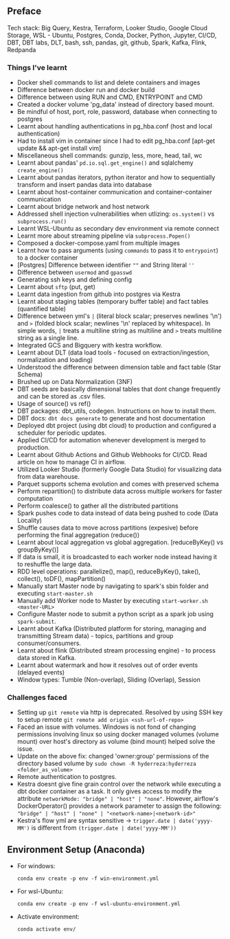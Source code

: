 ## Preface

Tech stack: Big Query, Kestra, Terraform, Looker Studio, Google Cloud Storage, WSL - Ubuntu, Postgres, Conda, Docker, Python, Jupyter, CI/CD, DBT, DBT labs, DLT, bash, ssh, pandas, git, github, Spark, Kafka, Flink, Redpanda


### **Things I've learnt**

- Docker shell commands to list and delete containers and images
- Difference between docker run and docker build
- Difference between using RUN and CMD, ENTRYPOINT and CMD
- Created a docker volume 'pg_data' instead of directory based mount. 
- Be mindful of host, port, role, password, database when connecting to postgres
- Learnt about handling authentications in pg_hba.conf (host and local authentication)
- Had to install vim in container since I had to edit pg_hba.conf [apt-get update && apt-get install vim]
- Miscellaneous shell commands: gunzip, less, more, head, tail, wc
- Learnt about pandas' `pd.io.sql.get_engine()` and sqlalchemy `create_engine()`
- Learnt about pandas iterators, python iterator and how to sequentially transform and insert pandas data into database
- Learnt about host-container communication and container-container communication
- Learnt about bridge network and host network
- Addressed shell injection vulnerabilities when utlizing: `os.system()` vs `subprocess.run()`
- Learnt WSL-Ubuntu as secondary dev environment via remote connect
- Learnt more about streaming pipeline via `subprocess.Popen()`
- Composed a docker-compose.yaml from multiple images
- Learnt how to pass arguments (using `commands` to pass it to `entrypoint`) to a docker container
- [Postgres] Difference between identifier `""` and String literal `''`
- Difference between `usermod` and `gpasswd`
- Generating ssh keys and defining config
- Learnt about `sftp` (put, get)
- Learnt data ingestion from github into postgres via Kestra
- Learnt about staging tables (temporary buffer table) and fact tables (quantified table)
- Difference between yml's `|` (literal block scalar; preserves newlines '\n') and `>` (folded block scalar; newlines '\n' replaced by whitespace). In simple words, `|` treats a multiline string as multiline and `>` treats multiline string as a single line.
- Integrated GCS and Bigquery with kestra workflow.
- Learnt about DLT (data load tools - focused on extraction/ingestion, normalization and loading)
- Understood the difference between dimension table and fact table (Star Schema)
- Brushed up on Data Normalization (3NF)
- DBT seeds are basically dimensional tables that dont change frequently and can be stored as .csv files.
- Usage of source() vs ref()
- DBT packages: dbt_utils, codegen. Instructions on how to install them.
- DBT docs: `dbt docs generate` to generate and host documentation
- Deployed dbt project (using dbt cloud) to production and configured a scheduler for periodic updates.
- Applied CI/CD for automation whenever development is merged to production.
- Learnt about Github Actions and Github Webhooks for CI/CD. Read article on how to manage CI in airflow.
- Utilized Looker Studio (formerly Google Data Studio) for visualizing data from data warehouse.
- Parquet supports schema evolution and comes with preserved schema
- Perform repartition() to distribute data across multiple workers for faster computation
- Perform coalesce() to gather all the distributed partitions 
- Spark pushes code to data instead of data being pushed to code (Data Locality)
- Shuffle causes data to move across partitions (expesive) before performing the final aggregation (reduce())
- Learnt about local aggregation vs global aggregation. [reduceByKey() vs groupByKey()]
- If data is small, it is broadcasted to each worker node instead having it to reshuffle the large data.
- RDD level operations: parallelize(), map(), reduceByKey(), take(), collect(), toDF(), mapPartition()
- Manually start Master node by navigating to spark's sbin folder and executing `start-master.sh`
- Manually add Worker node to Master by executing `start-worker.sh <master-URL>`
- Configure Master node to submit a python script as a spark job using `spark-submit`.
- Learnt about Kafka (Distributed platform for storing, managing and transmitting Stream data) - topics, partitions and group consumer/consumers.
- Learnt about flink (Distributed stream processing engine) - to process data stored in Kafka.
- Learnt about watermark and how it resolves out of order events (delayed events)
- Window types: Tumble (Non-overlap), Sliding (Overlap), Session

### **Challenges faced**

- Setting up `git remote` via http is deprecated. Resolved by using SSH key to setup remote `git remote add origin <ssh-url-of-repo>`
- Faced an issue with volumes. Windows is not fond of changing permissions involving linux so using docker managed volumes (volume mount) over host's directory as volume (bind mount) helped solve the issue.
- Update on the above fix: changed 'owner:group' permissions of the directory based volume by `sudo chown -R hyderreza:hyderreza <folder_as_volume>`
- Remote authentication to postgres. 
- Kestra doesnt give fine grain control over the network while executing a dbt docker container as a task. It only gives access to modify the attribute `networkMode: "bridge" | "host" | "none"`. However, airflow's DockerOperator() provides a network parameter to assign the following: `"bridge" | "host" | "none" | "<network-name>|<network-id>"`
- Kestra's flow yml are syntax sensitive -> `trigger.date | date('yyyy-MM')` is different from `(trigger.date | date('yyyy-MM'))`


## Environment Setup (Anaconda)

- For windows:

    ```
    conda env create -p env -f win-environment.yml
    ```
- For wsl-Ubuntu:
    
    ```
    conda env create -p env -f wsl-ubuntu-environment.yml
    ```
- Activate environment:

  ```
  conda activate env/
  ```